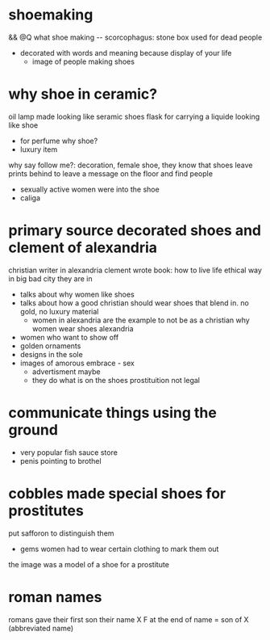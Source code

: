 # shoemaking
&& 
@Q what shoe making --
scorcophagus: stone box used for dead people
- decorated with words and meaning because display of your life
	- image of people making shoes

# why shoe in ceramic?
oil lamp made looking like seramic shoes
flask for carrying a liquide looking like shoe
- for perfume
why shoe? 
- luxury item

why say follow me?: decoration, female shoe, they know that shoes leave prints behind
to leave a message on the floor and find people 
- sexually active women were into the shoe
- caliga

# primary source decorated shoes and clement of alexandria
christian writer in alexandria
clement wrote book: how to live life ethical way in big bad city they are in
- talks about why women like shoes 
- talks about how a good christian should wear shoes that blend in. no gold, no luxury material
	- women in alexandria are the example to not be as a christian
why women wear shoes alexandria
- women who want to show off
- golden ornaments
- designs in the sole
- images of amorous embrace - sex
	- advertisment maybe
	- they do what is on the shoes
prostituition not legal

# communicate things using the ground
- very popular fish sauce store 
- penis pointing to brothel

# cobbles made special shoes for prostitutes
 put safforon to distinguish them
- gems
women had to wear certain clothing to mark them out

the image was a model of a shoe for a prostitute


# roman names
romans gave their first son their name
X F at the end of name = son of X (abbreviated name)
